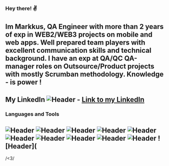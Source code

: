 
### Hey there!  ✌️
##  Im Markkus, QA Engineer with more than 2 years of exp in WEB2/WEB3 projects on mobile and web apps. Well prepared team players with excellent communication skills and technical background. I have an exp at QA/QC QA-manager roles on Outsource/Product projects with mostly Scrumban methodology. Knowledge - is power !
  
## My LinkedIn ![Header](https://img.shields.io/badge/Linkedin-090909?style=for-the-badge&logo=linkedin&logoColor=0A66C2) - [Link to my LinkedIn](https://www.linkedin.com/in/markkuskarner/)

### Languages and Tools
![Header](https://img.shields.io/badge/Jira-090909?style=for-the-badge&logo=jira&logoColor=136be1)
![Header](https://img.shields.io/badge/Postman-090909?style=for-the-badge&logo=postman&logoColor=f76935)
![Header](https://img.shields.io/badge/Github-090909?style=for-the-badge&logo=github&logoColor=8cc4d7)
![Header](https://img.shields.io/badge/MySQL-090909?style=for-the-badge&logo=mysql&logoColor=00618a)
![Header](https://img.shields.io/badge/DevTools-090909?style=for-the-badge&logo=googlechrome&logoColor=2674f2)
![Header](https://img.shields.io/badge/AndroidStudio-090909?style=for-the-badge&logo=androidstudio&logoColor=3ad07d)
![Header](https://img.shields.io/badge/TestRail-090909?style=for-the-badge&logo=TestRail&logoColor=8cc4d7)
![Header](https://img.shields.io/badge/Fiddler-090909?style=for-the-badge&logo=fiddler&logoColor=8cc4d7)
![Header](https://img.shields.io/badge/Xcode-090909?style=for-the-badge&logo=Xcode&logoColor=8cc4d7)
![Header](https://img.shields.io/badge/Linkedin-090909?style=for-the-badge&logo=linkedin&logoColor=0A66C2)
![Header](
----
/<3/ 
